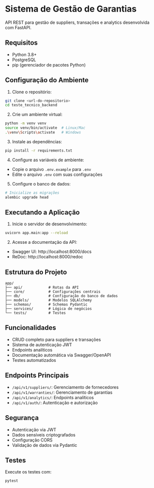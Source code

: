 # Sistema de Gestão de Garantias

API REST para gestão de suppliers, transações e analytics desenvolvida com FastAPI.

## Requisitos

- Python 3.8+
- PostgreSQL
- pip (gerenciador de pacotes Python)

## Configuração do Ambiente

1. Clone o repositório:
```bash
git clone <url-do-repositorio>
cd teste_tecnico_backend
```

2. Crie um ambiente virtual:
```bash
python -m venv venv
source venv/bin/activate  # Linux/Mac
.\venv\Scripts\activate   # Windows
```

3. Instale as dependências:
```bash
pip install -r requirements.txt
```

4. Configure as variáveis de ambiente:
- Copie o arquivo `.env.example` para `.env`
- Edite o arquivo `.env` com suas configurações

5. Configure o banco de dados:
```bash
# Inicialize as migrações
alembic upgrade head
```

## Executando a Aplicação

1. Inicie o servidor de desenvolvimento:
```bash
uvicorn app.main:app --reload
```

2. Acesse a documentação da API:
- Swagger UI: http://localhost:8000/docs
- ReDoc: http://localhost:8000/redoc

## Estrutura do Projeto

```
app/
├── api/            # Rotas da API
├── core/           # Configurações centrais
├── db/             # Configuração do banco de dados
├── models/         # Modelos SQLAlchemy
├── schemas/        # Schemas Pydantic
├── services/       # Lógica de negócios
└── tests/          # Testes
```

## Funcionalidades

- CRUD completo para suppliers e transações
- Sistema de autenticação JWT
- Endpoints analíticos
- Documentação automática via Swagger/OpenAPI
- Testes automatizados

## Endpoints Principais

- `/api/v1/suppliers/`: Gerenciamento de fornecedores
- `/api/v1/warranties/`: Gerenciamento de garantias
- `/api/v1/analytics/`: Endpoints analíticos
- `/api/v1/auth/`: Autenticação e autorização

## Segurança

- Autenticação via JWT
- Dados sensíveis criptografados
- Configuração CORS
- Validação de dados via Pydantic

## Testes

Execute os testes com:
```bash
pytest
``` 